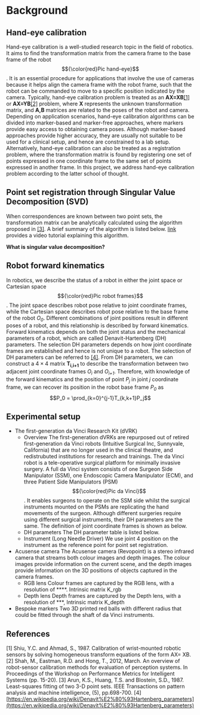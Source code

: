 # Background

## Hand-eye calibration
Hand-eye calibration is a well-studied research topic in the field of robotics. It aims to find the transformation matrix from the camera frame to the base frame of the robot $${\color{red}Pic hand-eye}$$. It is an essential procedure for applications that involve the use of cameras because it helps align the camera frame with the robot frame, such that the robot can be commanded to move to a specific position indicated by the camera. Typically, hand-eye calibration problem is treated as an **AX=XB**[[1]](#1) or **AX=YB**[[2]](#2) problem, where **X** represents the unknown transformation matrix, and **A,B** matrices are related to the poses of the robot and camera. Depending on application scenarios, hand-eye calibration algorithms can be divided into marker-based and marker-free approaches, where markers provide easy access to obtaining camera poses. Although marker-based approaches provide higher accuracy, they are usually not suitable to be used for a clinical setup, and hence are constrained to a lab setup. Alternatively, hand-eye calibration can also be treated as a registration problem, where the transformation matrix is found by registering one set of points expressed in one coordinate frame to the same set of points expressed in another frame. In this project, we address hand-eye calibration problem according to the latter school of thought.

## Point set registration through Singular Value Decomposition (SVD)
When correspondences are known between two point sets, the transformation matrix can be analytically calculated using the algorithm proposed in [[3]](#3). A brief summary of the algorithm is listed below. [link](https://www.youtube.com/watch?v=dhzLQfDBx2Q) provides a video tutorial explaining this algorithm.

**What is singular value decomposition?**

## Robot forward kinematics
In robotics, we describe the status of a robot in either the joint space or Cartesian space $${\color{red}Pic robot frames}$$. The joint space describes robot pose relative to joint coordinate frames, while the Cartesian space describes robot pose relative to the base frame of the robot *O<sub>0</sub>*. Different combinations of joint positions result in different poses of a robot, and this relationship is described by forward kinematics. Forward kinematics depends on both the joint status and the mechanical parameters of a robot, which are called Denavit-Hartenberg (DH) parameters. The selection DH parameters depends on how joint coordinate frames are established and hence is not unique to a robot. The selection of DH parameters can be referred to [[4]](#4). From DH parameters, we can construct a $4\times4$ matrix **T<sub>i,i+1</sub>** to describe the transformation between two adjacent joint coordinate frames *O<sub>i</sub>* and *O<sub>i+1</sub>*. Therefore, with knowledge of the forward kinematics and the position of point *P<sub>j</sub>* in joint *j* coordinate frame, we can recover its position in the robot base frame *P<sub>0</sub>* as
$$P_0 = \prod_{k=0}^{j-1}T_{k,k+1}P_j$$


## Experimental setup
- The first-generation da Vinci Research Kit (dVRK)
    - Overview
    The first-generation dVRKs are repurposed out of retired first-generation da Vinci robots (Intuitive Surgical Inc, Sunnyvale, California) that are no longer used in the clinical theatre, and redistrubuted institutions for research and trainings. The da Vinci robot is a tele-operative surgical platform for minimally invasive surgery. A full da Vinci system consists of one Surgeon Side Manipulator (SSM), one Endoscopic Camera Manipulator (ECM), and three Patient Side Manipulators (PSM) $${\color{red}Pic da Vinci}$$. It enables surgeons to operate on the SSM side whilst the surgical instruments mounted on the PSMs are replicating the hand movements of the surgeon. Although different surgeries require using different surgical instruments, their DH parameters are the same. The definition of joint coordinate frames is shown as below.
    - DH parameters
    The DH parameter table is listed below.
    - Instrument (Long Needle Driver)
    We use joint 4 position on the instrument as the reference point for point set registration.
- Acusense camera
  The Acusense camera (Revopoint) is a stereo infrared camera that streams both colour images and depth images. The colour images provide information on the current scene, and the depth images provide information on the 3D positions of objects captured in the camera frames.
    - RGB lens
    Colour frames are captured by the RGB lens, with a resolution of ****. Intrinsic matrix K_rgb
    - Depth lens
    Depth frames are captured by the Depth lens, with a resolution of ***, Intrinsic matrix K_depth
- Bespoke markers
  Two 3D printed red balls with different radius that could be fitted through the shaft of da Vinci instruments.


## References
<a id="1">[1]</a> 
Shiu, Y.C. and Ahmad, S., 1987. Calibration of wrist-mounted robotic sensors by solving homogeneous transform equations of the form AX= XB.
<a id="2">[2]</a> 
Shah, M., Eastman, R.D. and Hong, T., 2012, March. An overview of robot-sensor calibration methods for evaluation of perception systems. In Proceedings of the Workshop on Performance Metrics for Intelligent Systems (pp. 15-20).
<a id="3">[3]</a> 
Arun, K.S., Huang, T.S. and Blostein, S.D., 1987. Least-squares fitting of two 3-D point sets. IEEE Transactions on pattern analysis and machine intelligence, (5), pp.698-700.
<a id="4">[4]</a> 
[https://en.wikipedia.org/wiki/Denavit%E2%80%93Hartenberg_parameters](https://en.wikipedia.org/wiki/Denavit%E2%80%93Hartenberg_parameters)











